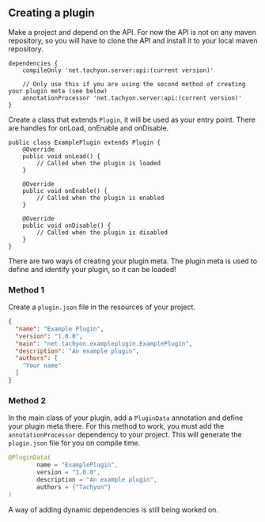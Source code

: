 ## Creating a plugin

Make a project and depend on the API. For now the API is not on any maven repository, so you will have to clone the API and install it to your local maven repository.


```
dependencies {
    compileOnly 'net.tachyon.server:api:(current version)'
    
    // Only use this if you are using the second method of creating your plugin meta (see below)
    annotationProcessor 'net.tachyon.server:api:(current version)'
}
```



Create a class that extends `Plugin`, it will be used as your entry point. There are handles for onLoad, onEnable and onDisable.

```
public class ExamplePlugin extends Plugin {
    @Override
    public void onLoad() {
        // Called when the plugin is loaded
    }

    @Override
    public void onEnable() {
        // Called when the plugin is enabled
    }

    @Override
    public void onDisable() {
        // Called when the plugin is disabled
    }
}
```

There are two ways of creating your plugin meta. The plugin meta is used to define and identify your plugin, so it can be loaded!

### Method 1
Create a `plugin.json` file in the resources of your project.

```json
{
  "name": "Example Plugin",
  "version": "1.0.0",
  "main": "net.tachyon.exampleplugin.ExamplePlugin",
  "description": "An example plugin",
  "authors": [
    "Your name"
  ]
}
```

### Method 2
In the main class of your plugin, add a `PluginData` annotation and define your plugin meta there.
For this method to work, you must add the `annotationProcessor` dependency to your project.
This will generate the `plugin.json` file for you on compile time.

```java
@PluginData(
        name = "ExamplePlugin",
        version = "1.0.0",
        description = "An example plugin",
        authors = {"Tachyon"}
)
```

A way of adding dynamic dependencies is still being worked on.